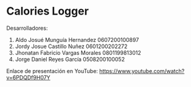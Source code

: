 # Calories Logger

Desarrolladores:
1. Aldo Josué Munguía Hernandez 0607200100897
2. Jordy Josue Castillo Nuñez 0601200202272
3. Jhonatan Fabricio Vargas Morales 0801199813012
4. Jorge Daniel Reyes García 0508200100052

Enlace de presentación en YouTube: https://www.youtube.com/watch?v=6PDQDf9H07Y
